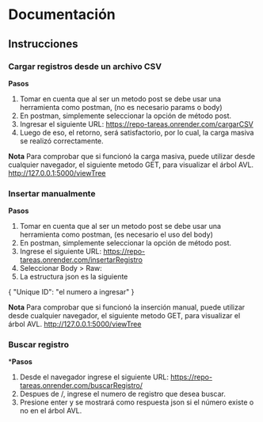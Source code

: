 # Documentación

## Instrucciones

### Cargar registros desde un archivo CSV

**Pasos**

1. Tomar en cuenta que al ser un metodo post se debe usar una herramienta como postman, (no es necesario params o body)
2. En postman, simplemente seleccionar la opción de método post. 
3. Ingresar el siguiente URL: https://repo-tareas.onrender.com/cargarCSV
4. Luego de eso, el retorno, será satisfactorio, por lo cual, la carga masiva se realizó correctamente. 

**Nota**
Para comprobar que si funcionó la carga masiva, puede utilizar desde cualquier navegador, el siguiente metodo GET, para visualizar el árbol AVL. 
http://127.0.0.1:5000/viewTree


### Insertar manualmente

**Pasos**
1. Tomar en cuenta que al ser un metodo post se debe usar una herramienta como postman, (es necesario el uso del body)
2. En postman, simplemente seleccionar la opción de método post. 
3. Ingrese el siguiente URL: https://repo-tareas.onrender.com/insertarRegistro
4. Seleccionar Body > Raw: 
5. La estructura json es la siguiente

{
    "Unique ID": "el numero a ingresar"
}

**Nota**
Para comprobar que si funcionó la inserción manual, puede utilizar desde cualquier navegador, el siguiente metodo GET, para visualizar el árbol AVL. 
http://127.0.0.1:5000/viewTree

### Buscar registro

***Pasos**
1. Desde el navegador ingrese el siguiente URL: https://repo-tareas.onrender.com/buscarRegistro/
2. Despues de /, ingrese el numero de registro que desea buscar.
3. Presione enter y se mostrará como respuesta json si el número existe o no en el árbol AVL.
